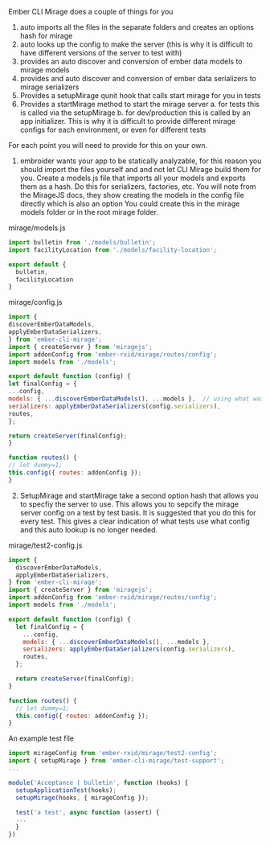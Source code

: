 Ember CLI Mirage does a couple of things for you
1. auto imports all the files in the separate folders and creates an options hash for mirage
2. auto looks up the config to make the server (this is why it is difficult to have different versions of the server to test with) 
3. provides an auto discover and conversion of ember data models to mirage models
4. provides and auto discover and conversion of ember data serializers to mirage serializers
5. Provides a setupMirage qunit hook that calls start mirage for you in tests
6. Provides a startMirage method to start the mirage server
   a. for tests this is called via the setupMirage
   b. for dev/production this is called by an app initializer. This is why it is difficult to provide different
      mirage configs for each environment, or even for different tests



For each point you will need to provide for this on your own.
1. embroider wants your app to be statically analyzable, for this reason you should import the files yourself and
and not let CLI Mirage build them for you. Create a models.js file that imports all your models and exports them as 
a hash. Do this for serializers, factories, etc. You will note from the MirageJS docs, they show creating the models
in the config file directly which is also an option
You could create this in the mirage models folder or in the root mirage folder. 

mirage/models.js
```js
import bulletin from './models/bulletin';
import facilityLocation from './models/facility-location';

export default {
  bulletin,
  facilityLocation
}

```
mirage/config.js
```js
import {
discoverEmberDataModels,
applyEmberDataSerializers,
} from 'ember-cli-mirage';
import { createServer } from 'miragejs';
import addonConfig from 'ember-rxid/mirage/routes/config';
import models from './models';

export default function (config) {
let finalConfig = {
...config,
models: { ...discoverEmberDataModels(), ...models },  // using what was imported, not config.models
serializers: applyEmberDataSerializers(config.serializers),
routes,
};

return createServer(finalConfig);
}

function routes() {
// let dummy=1;
this.config({ routes: addonConfig });
}

```


2. SetupMirage and startMirage take a second option hash that allows you to specfiy the server to use. This allows you to 
sepcify the mirage server config on a test by test basis. It is suggested that you do this for every test. This gives a
clear indication of what tests use what config and this auto lookup is no longer needed.

mirage/test2-config.js
```js
import {
  discoverEmberDataModels,
  applyEmberDataSerializers,
} from 'ember-cli-mirage';
import { createServer } from 'miragejs';
import addonConfig from 'ember-rxid/mirage/routes/config';
import models from './models';

export default function (config) {
  let finalConfig = {
    ...config,
    models: { ...discoverEmberDataModels(), ...models },
    serializers: applyEmberDataSerializers(config.serializers),
    routes,
  };

  return createServer(finalConfig);
}

function routes() {
  // let dummy=1;
  this.config({ routes: addonConfig });
}

```
An example test file
```js
import mirageConfig from 'ember-rxid/mirage/test2-config';
import { setupMirage } from 'ember-cli-mirage/test-support';
...

module('Acceptance | bulletin', function (hooks) {
  setupApplicationTest(hooks);
  setupMirage(hooks, { mirageConfig });

  test('a test', async function (assert) {
  ...    
  }
})
```






